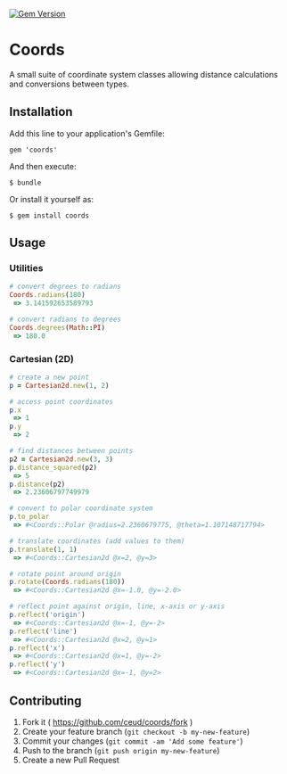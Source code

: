[![Gem Version](https://badge.fury.io/rb/coords.svg)](http://badge.fury.io/rb/coords)

# Coords

A small suite of coordinate system classes allowing distance calculations and conversions between types.

## Installation

Add this line to your application's Gemfile:

    gem 'coords'

And then execute:

    $ bundle

Or install it yourself as:

    $ gem install coords

## Usage

### Utilities
```ruby
# convert degrees to radians
Coords.radians(180)
 => 3.141592653589793

# convert radians to degrees
Coords.degrees(Math::PI)
 => 180.0
```

### Cartesian (2D)
```ruby
# create a new point
p = Cartesian2d.new(1, 2)

# access point coordinates
p.x
 => 1
p.y
 => 2

# find distances between points
p2 = Cartesian2d.new(3, 3)
p.distance_squared(p2)
 => 5
p.distance(p2)
 => 2.23606797749979

# convert to polar coordinate system
p.to_polar
 => #<Coords::Polar @radius=2.2360679775, @theta=1.107148717794>

# translate coordinates (add values to them)
p.translate(1, 1)
 => #<Coords::Cartesian2d @x=2, @y=3>

# rotate point around origin
p.rotate(Coords.radians(180))
 => #<Coords::Cartesian2d @x=-1.0, @y=-2.0>

# reflect point against origin, line, x-axis or y-axis
p.reflect('origin')
 => #<Coords::Cartesian2d @x=-1, @y=-2> 
p.reflect('line')
 => #<Coords::Cartesian2d @x=2, @y=1> 
p.reflect('x')
 => #<Coords::Cartesian2d @x=1, @y=-2> 
p.reflect('y')
 => #<Coords::Cartesian2d @x=-1, @y=2> 
```

## Contributing

1. Fork it ( https://github.com/ceud/coords/fork )
2. Create your feature branch (`git checkout -b my-new-feature`)
3. Commit your changes (`git commit -am 'Add some feature'`)
4. Push to the branch (`git push origin my-new-feature`)
5. Create a new Pull Request
